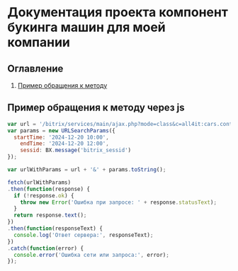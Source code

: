 # Документация проекта компонент букинга машин для моей компании
## Оглавление
1. [Пример обращения к методу](#пример-обращения-к-методу)

## Пример обращения к методу через js

```javascript
var url = '/bitrix/services/main/ajax.php?mode=class&c=all4it:cars.controller&action=getAvailableCars';
var params = new URLSearchParams({
  startTime: '2024-12-20 10:00',
    endTime: '2024-12-20 12:00',
    sessid: BX.message('bitrix_sessid')
});

var urlWithParams = url + '&' + params.toString();

fetch(urlWithParams)
.then(function(response) {
  if (!response.ok) {
    throw new Error('Ошибка при запросе: ' + response.statusText);
  }
  return response.text();
})
.then(function(responseText) {
  console.log('Ответ сервера:', responseText);
})
.catch(function(error) {
  console.error('Ошибка сети или запроса:', error);
});
```

